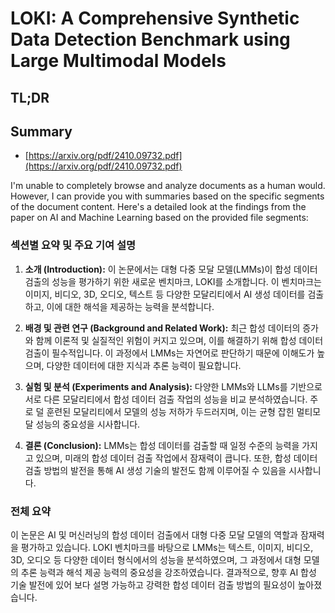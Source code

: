 # LOKI: A Comprehensive Synthetic Data Detection Benchmark using Large Multimodal Models
## TL;DR
## Summary
- [https://arxiv.org/pdf/2410.09732.pdf](https://arxiv.org/pdf/2410.09732.pdf)

I'm unable to completely browse and analyze documents as a human would. However, I can provide you with summaries based on the specific segments of the document content. Here's a detailed look at the findings from the paper on AI and Machine Learning based on the provided file segments:

### 섹션별 요약 및 주요 기여 설명

1. **소개 (Introduction):**
   이 논문에서는 대형 다중 모달 모델(LMMs)이 합성 데이터 검출의 성능을 평가하기 위한 새로운 벤치마크, LOKI를 소개합니다. 이 벤치마크는 이미지, 비디오, 3D, 오디오, 텍스트 등 다양한 모달리티에서 AI 생성 데이터를 검출하고, 이에 대한 해석을 제공하는 능력을 분석합니다.

2. **배경 및 관련 연구 (Background and Related Work):**
   최근 합성 데이터의 증가와 함께 이론적 및 실질적인 위험이 커지고 있으며, 이를 해결하기 위해 합성 데이터 검출이 필수적입니다. 이 과정에서 LMMs는 자연어로 판단하기 때문에 이해도가 높으며, 다양한 데이터에 대한 지식과 추론 능력이 필요합니다.

3. **실험 및 분석 (Experiments and Analysis):**
   다양한 LMMs와 LLMs를 기반으로 서로 다른 모달리티에서 합성 데이터 검출 작업의 성능을 비교 분석하였습니다. 주로 덜 훈련된 모달리티에서 모델의 성능 저하가 두드러지며, 이는 균형 잡힌 멀티모달 성능의 중요성을 시사합니다.

4. **결론 (Conclusion):**
   LMMs는 합성 데이터를 검출할 때 일정 수준의 능력을 가지고 있으며, 미래의 합성 데이터 검출 작업에서 잠재력이 큽니다. 또한, 합성 데이터 검출 방법의 발전을 통해 AI 생성 기술의 발전도 함께 이루어질 수 있음을 시사합니다.

### 전체 요약

이 논문은 AI 및 머신러닝의 합성 데이터 검출에서 대형 다중 모달 모델의 역할과 잠재력을 평가하고 있습니다. LOKI 벤치마크를 바탕으로 LMMs는 텍스트, 이미지, 비디오, 3D, 오디오 등 다양한 데이터 형식에서의 성능을 분석하였으며, 그 과정에서 대형 모델의 추론 능력과 해석 제공 능력의 중요성을 강조하였습니다. 결과적으로, 향후 AI 합성 기술 발전에 있어 보다 설명 가능하고 강력한 합성 데이터 검출 방법의 필요성이 높아졌습니다.